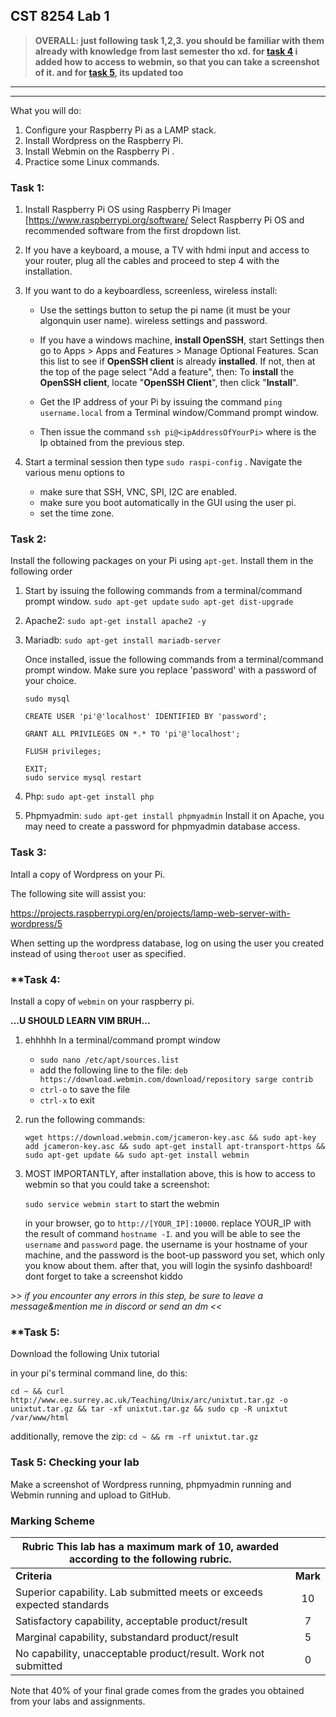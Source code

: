 ## CST 8254 Lab 1

> **OVERALL: just following task 1,2,3. you should be familiar with them already with knowledge from last semester tho xd. for [task 4](#**task-4%3A) i added how to access to webmin, so that you can take a screenshot of it. and for [task 5](#**task-5%3A), its updated too**

----
----


What you will do:
1. Configure your Raspberry Pi as a LAMP stack.
2. Install Wordpress on the Raspberry Pi.
3. Install Webmin on the Raspberry Pi .
4. Practice some Linux commands.

### Task 1:

1. Install Raspberry Pi OS using Raspberry Pi Imager  [https://www.raspberrypi.org/software/ 
   Select Raspberry Pi OS and recommended software from the first dropdown list.
2. If you have a keyboard, a mouse, a TV with hdmi input and access to your router, plug all the cables and proceed to step 4 with the installation.
3. If you want to do a keyboardless, screenless, wireless install:

   - Use the settings button to setup the pi name (it must be your algonquin user name). wireless settings and password.

   - If you have a windows machine, **install OpenSSH**, start Settings then go to Apps > Apps and Features > Manage Optional Features. Scan this list to see if **OpenSSH client** is already **installed**. If not, then at the top of the page select "Add a feature", then: To **install** the **OpenSSH client**, locate "**OpenSSH Client**", then click "**Install**".

   - Get the IP address of your Pi by issuing the command `ping username.local` from a Terminal window/Command prompt window.
   
   - Then issue the command `ssh pi@<ipAddressOfYourPi>` where<ipAddressOfYourPi> is the Ip obtained from the previous step.
5. Start a terminal session then type `sudo raspi-config` . Navigate the various menu options to 

   - make sure that SSH, VNC, SPI, I2C are enabled. 
   - make sure you boot automatically in the GUI using the user pi.
   - set the time zone.

### Task 2:

Install the following packages on your Pi using `apt-get`. Install them in the following order

1. Start by issuing the following commands from a terminal/command prompt window.
   `sudo apt-get update`
   `sudo apt-get dist-upgrade`

2. Apache2: `sudo apt-get install apache2 -y`

3. Mariadb: `sudo apt-get install mariadb-server`

   Once installed, issue the following commands from a terminal/command prompt window. Make sure you replace 'password' with a password of your choice.

   ```
   sudo mysql
   
   CREATE USER 'pi'@'localhost' IDENTIFIED BY 'password';
   
   GRANT ALL PRIVILEGES ON *.* TO 'pi'@'localhost';
   
   FLUSH privileges;
   
   EXIT;
   sudo service mysql restart
   ```

4. Php: `sudo apt-get install php`

5. Phpmyadmin: `sudo apt-get install phpmyadmin`
   Install it on Apache, you may need to create a password for phpmyadmin database access.

### Task 3:

Intall a copy of Wordpress on your Pi.

The following site will assist you:

https://projects.raspberrypi.org/en/projects/lamp-web-server-with-wordpress/5

When setting up the wordpress database, log on using the user you created instead of using the`root` user as specified.

### **Task 4:

Install a copy of `webmin` on your raspberry pi.

**...U SHOULD LEARN VIM BRUH...**

1. ehhhhh In a terminal/command prompt window 

   - `sudo nano /etc/apt/sources.list`
   - add the following line to the file: `deb https://download.webmin.com/download/repository sarge contrib`
   - `ctrl-o` to save the file
   - `ctrl-x` to exit

2. run the following commands:

   ```
   wget https://download.webmin.com/jcameron-key.asc && sudo apt-key add jcameron-key.asc && sudo apt-get install apt-transport-https && sudo apt-get update && sudo apt-get install webmin
   ```

3. MOST IMPORTANTLY, after installation above, this is how to access to webmin so that you could take a screenshot: 

    `sudo service webmin start` to start the webmin

    in your browser, go to `http://[YOUR_IP]:10000`. replace YOUR_IP with the result of command `hostname -I`. and you will be able to see the `username` and `password` page. the username is your hostname of your machine, and the password is the boot-up password you set, which only you know about them. after that, you will login the sysinfo dashboard! dont forget to take a screenshot kiddo

*>> if you encounter any errors in this step, be sure to leave a message&mention me in discord or send an dm <<*
   


### **Task 5:

Download the following Unix tutorial

in your pi's terminal command line, do this:

```
cd ~ && curl http://www.ee.surrey.ac.uk/Teaching/Unix/arc/unixtut.tar.gz -o unixtut.tar.gz && tar -xf unixtut.tar.gz && sudo cp -R unixtut /var/www/html
```
additionally, remove the zip: `cd ~ && rm -rf unixtut.tar.gz`


### Task 5: Checking your lab

Make a screenshot of Wordpress running, phpmyadmin running and Webmin running and upload to GitHub.

### Marking Scheme

| **Rubric** This lab has a maximum mark of 10, awarded according to the following rubric. |          |
| ------------------------------------------------------------| :------: |
| **Criteria**                                                 | **Mark** |
| Superior capability. Lab submitted meets or exceeds expected standards |    10    |
| Satisfactory capability, acceptable product/result           |    7     |
| Marginal capability, substandard product/result              |    5     |
| No capability, unacceptable product/result. Work not submitted |    0     |

Note that 40% of your final grade comes from the grades you obtained from your labs and assignments.
